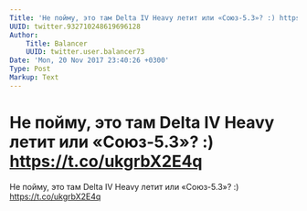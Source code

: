```yaml
---
Title: 'Не пойму, это там Delta IV Heavy летит или «Союз-5.3»? :) https://t.co/ukgrbX2E4q'
UUID: twitter.932710248619696128
Author:
    Title: Balancer
    UUID: twitter.user.balancer73
Date: 'Mon, 20 Nov 2017 23:40:26 +0300'
Type: Post
Markup: Text
---
```


# Не пойму, это там Delta IV Heavy летит или «Союз-5.3»? :) https://t.co/ukgrbX2E4q

Не пойму, это там Delta IV Heavy летит или «Союз-5.3»? :)
https://t.co/ukgrbX2E4q